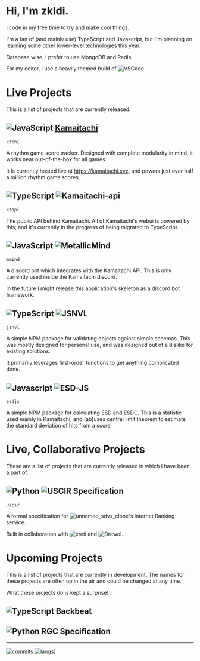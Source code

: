 # Hi, I'm zkldi.

I code in my free time to try and make cool things.

I'm a fan of (and mainly use) TypeScript and Javascript, but I'm planning on learning some other lower-level technologies this year.

Database wise, I prefer to use MongoDB and Redis.

For my editor, I use a heavily themed build of ![VSCode](https://github.com/microsoft/vscode).

# Live Projects

This is a list of projects that are currently released.

## ![JavaScript](https://raw.githubusercontent.com/abranhe/programming-languages-logos/master/src/javascript/javascript_32x32.png) [Kamaitachi](https://kamaitachi.xyz)
`ktchi`

A rhythm game score tracker. Designed with complete modularity in mind, it works near out-of-the-box for all games.

It is currently hosted live at https://kamaitachi.xyz, and powers just over half a million rhythm game scores.

## ![TypeScript](https://raw.githubusercontent.com/abranhe/programming-languages-logos/master/src/typescript/typescript_32x32.png) ![Kamaitachi-api](https://github.com/zkldi/kamaitachi-api)
`ktapi`

The public API behind Kamaitachi. All of Kamaitachi's webui is powered by this, and it's currently in the progress of being migrated to TypeScript.

## ![JavaScript](https://raw.githubusercontent.com/abranhe/programming-languages-logos/master/src/javascript/javascript_32x32.png) ![MetallicMind](https://github.com/zkldi/MetallicMind)
`mmind`

A discord bot which integrates with the Kamaitachi API. This is only currently used inside the Kamaitachi discord.

In the future I might release this application's skeleton as a discord bot framework.

## ![TypeScript](https://raw.githubusercontent.com/abranhe/programming-languages-logos/master/src/typescript/typescript_32x32.png) ![JSNVL](https://github.com/zkldi/jsnvl)
`jsnvl`

A simple NPM package for validating objects against simple schemas. This was mostly designed for personal use, and was designed out of a dislike for existing solutions.

It primarily leverages first-order functions to get anything complicated done.

## ![Javascript](https://raw.githubusercontent.com/abranhe/programming-languages-logos/master/src/javascript/javascript_32x32.png) ![ESD-JS](https://github.com/zkldi/esd-js)
`esdjs`

A simple NPM package for calculating ESD and ESDC. This is a statistic used mainly in Kamaitachi, and (ab)uses central limit theorem to estimate the standard deviation of hits from a score.

# Live, Collaborative Projects

These are a list of projects that are currently released in which I have been a part of.

## ![Python](https://raw.githubusercontent.com/abranhe/programming-languages-logos/master/src/python/python_32x32.png) ![USCIR Specification](https://github.com/zkldi/uscir-spec)
`uscir`

A formal specification for ![unnamed_sdvx_clone](https://github.com/Drewol/unnamed_sdvx_clone)'s Internet Ranking service.

Built in collaboration with ![ereti](https://github.com/ereti) and ![Drewol](https://github.com/Drewol).

# Upcoming Projects

This is a list of projects that are currently in development. The names for these projects are often up in the air and could be changed at any time.

What these projects do is kept a surprise!

## ![TypeScript](https://raw.githubusercontent.com/abranhe/programming-languages-logos/master/src/typescript/typescript_32x32.png) Backbeat

## ![Python](https://raw.githubusercontent.com/abranhe/programming-languages-logos/master/src/python/python_32x32.png) RGC Specification

*****
![commits](https://github-readme-stats.vercel.app/api?username=zkldi&theme=tokyonight&show_icons=true&count_private=true) ![langs](https://github-readme-stats.vercel.app/api/top-langs/?username=zkldi&theme=tokyonight&show_icons=true)]
